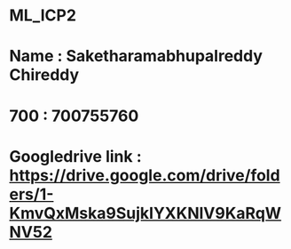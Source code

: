 # ML_ICP2
# Name : Saketharamabhupalreddy Chireddy
# 700 : 700755760
# Googledrive link : https://drive.google.com/drive/folders/1-KmvQxMska9SujkIYXKNlV9KaRqWNV52
